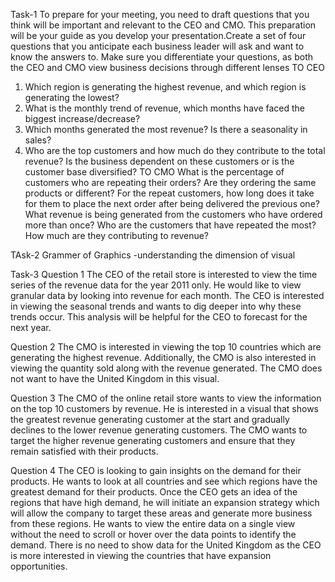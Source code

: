 Task-1
To prepare for your meeting, you need to draft questions that you think will be important and relevant to the CEO and CMO. 
This preparation will be your guide as you develop your presentation.Create a set of four questions that you anticipate each business leader will ask and want to know the answers to.
Make sure you differentiate your questions, as both the CEO and CMO view business decisions through different lenses
TO CEO
1. Which region is generating the highest revenue, and which region is generating the lowest?
2. What is the monthly trend of revenue, which months have faced the biggest increase/decrease?
3. Which months generated the most revenue? Is there a seasonality in sales?
4. Who are the top customers and how much do they contribute to the total revenue? Is the business dependent on these customers or is the customer base diversified?
TO CMO
What is the percentage of customers who are repeating their orders? Are they ordering the same products or different?
For the repeat customers, how long does it take for them to place the next order after being delivered the previous one?
What revenue is being generated from the customers who have ordered more than once?
Who are the customers that have repeated the most? How much are they contributing to revenue?


TAsk-2
Grammer of Graphics -understanding the dimension of visual

Task-3
Question 1
The CEO of the retail store is interested to view the time series of the revenue data for the year 2011 only. He would like to view granular data by looking into revenue for each month. 
The CEO is interested in viewing the seasonal trends and wants to dig deeper into why these trends occur. This analysis will be helpful for the CEO to forecast for the next year.

Question 2
The CMO is interested in viewing the top 10 countries which are generating the highest revenue. Additionally, the CMO is also interested in viewing the quantity sold along with the revenue generated. 
The CMO does not want to have the United Kingdom in this visual.

Question 3
The CMO of the online retail store wants to view the information on the top 10 customers by revenue. He is interested in a visual that shows the greatest revenue generating customer at the start and gradually declines to the lower revenue generating customers. 
The CMO wants to target the higher revenue generating customers and ensure that they remain satisfied with their products.

Question 4
The CEO is looking to gain insights on the demand for their products. He wants to look at all countries and see which regions have the greatest demand for their products. Once the CEO gets an idea of the regions that have high demand, he will initiate an expansion strategy which will allow the company to target these areas and generate more business from these regions. He wants to view the entire data on a single view without the need to scroll or hover over the data points to identify the demand. 
There is no need to show data for the United Kingdom as the CEO is more interested in viewing the countries that have expansion opportunities.
